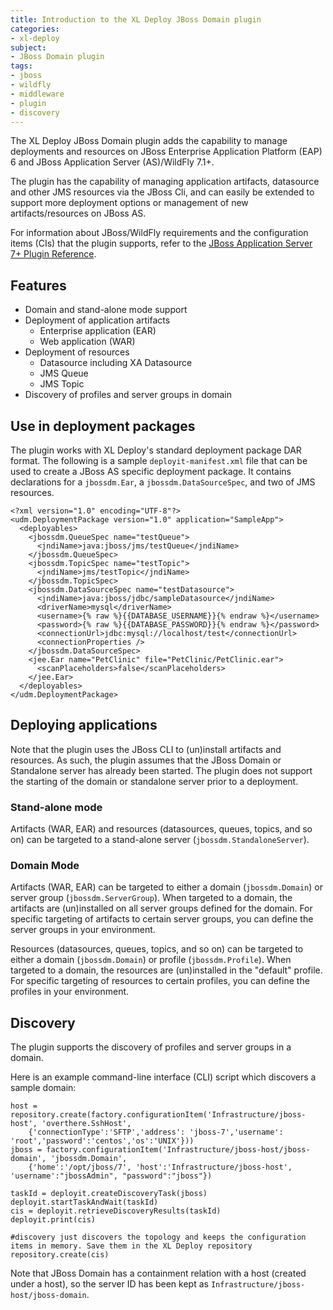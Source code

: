 ```yaml
---
title: Introduction to the XL Deploy JBoss Domain plugin
categories:
- xl-deploy
subject:
- JBoss Domain plugin
tags:
- jboss
- wildfly
- middleware
- plugin
- discovery
---
```


The XL Deploy JBoss Domain plugin adds the capability to manage deployments and resources on JBoss Enterprise Application Platform (EAP) 6 and JBoss Application Server (AS)/WildFly 7.1+.

The plugin has the capability of managing application artifacts, datasource and other JMS resources via the JBoss Cli, and can easily be extended to support more deployment options or management of new artifacts/resources on JBoss AS.

For information about JBoss/WildFly requirements and the configuration items (CIs) that the plugin supports, refer to the [JBoss Application Server 7+ Plugin Reference](/xl-deploy/latest/jbossDomainPluginManual.html).

## Features

* Domain and stand-alone mode support
* Deployment of application artifacts
    * Enterprise application (EAR)
    * Web application (WAR)
* Deployment of resources
    * Datasource including XA Datasource
    * JMS Queue
    * JMS Topic
* Discovery of profiles and server groups in domain

## Use in deployment packages

The plugin works with XL Deploy's standard deployment package DAR format. The following is a sample `deployit-manifest.xml` file that can be used to create a JBoss AS specific deployment package. It contains declarations for a `jbossdm.Ear`, a `jbossdm.DataSourceSpec`, and two of JMS resources.

    <?xml version="1.0" encoding="UTF-8"?>
    <udm.DeploymentPackage version="1.0" application="SampleApp">
      <deployables>
        <jbossdm.QueueSpec name="testQueue">
          <jndiName>java:jboss/jms/testQueue</jndiName>
        </jbossdm.QueueSpec>
        <jbossdm.TopicSpec name="testTopic">
          <jndiName>jms/testTopic</jndiName>
        </jbossdm.TopicSpec>
        <jbossdm.DataSourceSpec name="testDatasource">
          <jndiName>java:jboss/jdbc/sampleDatasource</jndiName>
          <driverName>mysql</driverName>
          <username>{% raw %}{{DATABASE_USERNAME}}{% endraw %}</username>
          <password>{% raw %}{{DATABASE_PASSWORD}}{% endraw %}</password>
          <connectionUrl>jdbc:mysql://localhost/test</connectionUrl>
          <connectionProperties />
        </jbossdm.DataSourceSpec>
        <jee.Ear name="PetClinic" file="PetClinic/PetClinic.ear">
          <scanPlaceholders>false</scanPlaceholders>
        </jee.Ear>
      </deployables>
    </udm.DeploymentPackage>

## Deploying applications

Note that the plugin uses the JBoss CLI to (un)install artifacts and resources. As such, the plugin assumes that the JBoss Domain or Standalone server has already been started.  The plugin does not support the starting of the domain or standalone server prior to a deployment.

### Stand-alone mode

Artifacts (WAR, EAR) and resources (datasources, queues, topics, and so on) can be targeted to a stand-alone server (`jbossdm.StandaloneServer`).

### Domain Mode

Artifacts (WAR, EAR) can be targeted to either a domain (`jbossdm.Domain`) or server group (`jbossdm.ServerGroup`). When targeted to a domain, the artifacts are (un)installed on all server groups defined for the domain. For specific targeting of artifacts to certain server groups, you can define the server groups in your environment.

Resources (datasources, queues, topics, and so on) can be targeted to either a domain (`jbossdm.Domain`) or profile (`jbossdm.Profile`). When targeted to a domain, the resources are (un)installed in the "default" profile. For specific targeting of resources to certain profiles, you can define the profiles in your environment.

## Discovery

The plugin supports the discovery of profiles and server groups in a domain.

Here is an example command-line interface (CLI) script which discovers a sample domain:

    host = repository.create(factory.configurationItem('Infrastructure/jboss-host', 'overthere.SshHost',
        {'connectionType':'SFTP','address': 'jboss-7','username': 'root','password':'centos','os':'UNIX'}))
    jboss = factory.configurationItem('Infrastructure/jboss-host/jboss-domain', 'jbossdm.Domain',
        {'home':'/opt/jboss/7', 'host':'Infrastructure/jboss-host', 'username':"jbossAdmin", "password":"jboss"})

    taskId = deployit.createDiscoveryTask(jboss)
    deployit.startTaskAndWait(taskId)
    cis = deployit.retrieveDiscoveryResults(taskId)
    deployit.print(cis)

    #discovery just discovers the topology and keeps the configuration items in memory. Save them in the XL Deploy repository
    repository.create(cis)

Note that JBoss Domain has a containment relation with a host (created under a host), so the server ID has been kept as `Infrastructure/jboss-host/jboss-domain`.
